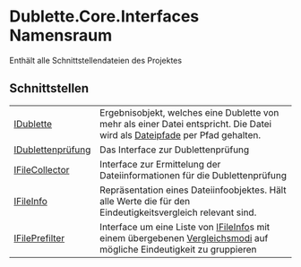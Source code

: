 # Dublette.Core.Interfaces Namensraum


Enthält alle Schnittstellendateien des Projektes



## Schnittstellen
<table>
<tr>
<td><a href="T_Dublette_Core_Interfaces_IDublette.md">IDublette</a></td>
<td>Ergebnisobjekt, welches eine Dublette von mehr als einer Datei entspricht. Die Datei wird als <a href="P_Dublette_Core_Interfaces_IDublette_Dateipfade.md">Dateipfade</a> per Pfad gehalten.</td></tr>
<tr>
<td><a href="T_Dublette_Core_Interfaces_IDublettenprüfung.md">IDublettenprüfung</a></td>
<td>Das Interface zur Dublettenprüfung</td></tr>
<tr>
<td><a href="T_Dublette_Core_Interfaces_IFileCollector.md">IFileCollector</a></td>
<td>Interface zur Ermittelung der Dateiinformationen für die Dublettenprüfung</td></tr>
<tr>
<td><a href="T_Dublette_Core_Interfaces_IFileInfo.md">IFileInfo</a></td>
<td>Repräsentation eines Dateiinfoobjektes. Hält alle Werte die für den Eindeutigkeitsvergleich relevant sind.</td></tr>
<tr>
<td><a href="T_Dublette_Core_Interfaces_IFilePrefilter.md">IFilePrefilter</a></td>
<td>Interface um eine Liste von <a href="T_Dublette_Core_Interfaces_IFileInfo.md">IFileInfo</a>s mit einem übergebenen <a href="T_Dublette_Core_Enums_Vergleichsmodi.md">Vergleichsmodi</a> auf mögliche Eindeutigkeit zu gruppieren</td></tr>
</table>